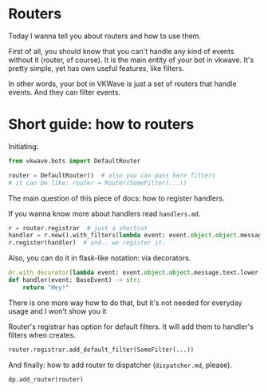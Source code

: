 # Routers

Today I wanna tell you about routers and how to use them.

First of all, you should know that you can't handle any kind of events without it (router, of course). It is the main entity of your bot in vkwave. It's pretty simple, yet has own useful features, like filters.

In other words, your bot in VKWave is just a set of routers that handle events. And they can filter events.

# Short guide: how to routers

Initiating:
```python
from vkwave.bots import DefaultRouter

router = DefaultRouter()  # also you can pass here filters
# it can be like: router = Router(SomeFilter(...))
```

The main question of this piece of docs: how to register handlers.

If you wanna know more about handlers read `handlers.md`.

```python
r = router.registrar  # just a shortcut
handler = r.new().with_filters(lambda event: event.object.object.message.text.lower() == "Hi there").handle("hey!")  # here we are creating the handler that answers 'hey' to messages with content 'hi there'
r.register(handler)  # and.. we register it.
```

Also, you can do it in flask-like notation: via decorators.

```python
@r.with_decorator(lambda event: event.object.object.message.text.lower() == "hi there")
def handler(event: BaseEvent) -> str:
    return "Hey!"
```

There is one more way how to do that, but it's not needed for everyday usage and I won't show you it

Router's registrar has option for default filters. It will add them to handler's filters when creates.

```python
router.registrar.add_default_filter(SomeFilter(...))
```


And finally: how to add router to dispatcher (`dispatcher.md`, please).

```python
dp.add_router(router)
```
